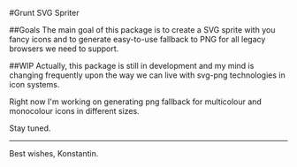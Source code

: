 #Grunt SVG Spriter

##Goals
The main goal of this package is to create a SVG sprite with you fancy icons and to generate easy-to-use fallback to PNG for all legacy browsers we need to support.

##WIP
Actually, this package is still in development and my mind is changing frequently upon the way we can live with svg-png technologies in icon systems.

Right now I'm working on generating png fallback for multicolour and monocolour icons in different sizes.

Stay tuned.

---
Best wishes,
Konstantin.
